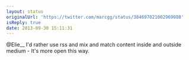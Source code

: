 ```yaml
---
layout: status
originalUrl: 'https://twitter.com/marcgg/status/384697021002969088'
isReply: true
date: 2013-09-30 15:11:31
---
```


@Elie__ I'd rather use rss and mix and match content inside and outside medium - It's more open this way.
